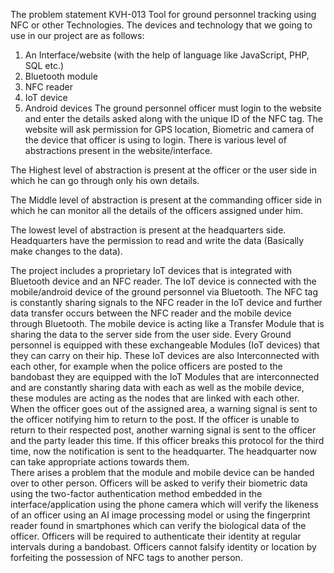 The problem statement KVH-013 Tool for ground personnel tracking using NFC or other Technologies.
The devices and technology that we going to use in our project are as follows:
1) An Interface/website (with the help of language like JavaScript, PHP, SQL etc.)
2) Bluetooth module
3) NFC reader
4) IoT device
5) Android devices
The ground personnel officer must login to the website and enter the details asked along with the   unique ID of the NFC tag. The website will ask permission for GPS location, Biometric and camera of the device that officer is using to login.
There is various level of abstractions present in the website/interface.

The Highest level of abstraction is present at the officer or the user side in which he can go through only his own details.

The Middle level of abstraction is present at the commanding officer side in which he can monitor all the details of the officers assigned under him.

The lowest level of abstraction is present at the headquarters side. Headquarters have the permission to read and write the data (Basically make changes to the data). 

The project includes a proprietary IoT devices that is integrated with Bluetooth device and an NFC reader. The IoT device is connected with the mobile/android device of the ground personnel via Bluetooth. The NFC tag is constantly sharing signals to the NFC reader in the IoT device and further data transfer occurs between the NFC reader and the mobile device through Bluetooth. The mobile device is acting like a Transfer Module that is sharing the data to the server side from the user side. Every Ground personnel is equipped with these exchangeable Modules (IoT devices) that they can carry on their hip. 
These IoT devices are also Interconnected with each other, for example when the police officers are posted to the bandobast they are equipped with the IoT Modules that are interconnected and are constantly sharing data with each as well as the mobile device, these modules are acting as the nodes that are linked with each other. When the officer goes out of the assigned area, a warning signal is sent to the officer notifying him to return to the post. If the officer is unable to return to their respected post, another warning signal is sent to the officer and the party leader this time. If this officer breaks this protocol for the third time, now the notification is sent to the headquarter. The headquarter now can take appropriate actions towards them.   
There arises a problem that the module and mobile device can be handed over to other person. Officers will be asked to verify their biometric data using the two-factor authentication method embedded in the interface/application using the phone camera which will verify the likeness of an officer using an AI image processing model or using the fingerprint reader found in smartphones which can verify the biological data of the officer. Officers will be required to authenticate their identity at regular intervals during a bandobast. Officers cannot falsify identity or location by forfeiting the possession of NFC tags to another person.
